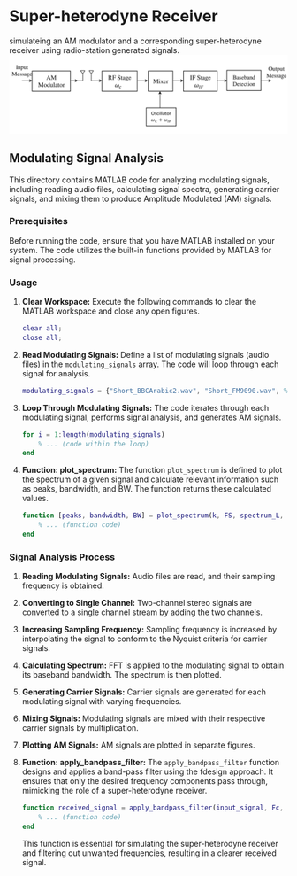 # Super-heterodyne Receiver

simulateing an AM modulator and a corresponding super-heterodyne receiver using radio-station generated signals.
![System Diagram](/images/system.png)

## Modulating Signal Analysis

This directory contains MATLAB code for analyzing modulating signals, including reading audio files, calculating signal spectra, generating carrier signals, and mixing them to produce Amplitude Modulated (AM) signals.

### Prerequisites

Before running the code, ensure that you have MATLAB installed on your system. The code utilizes the built-in functions provided by MATLAB for signal processing.

### Usage

1. **Clear Workspace:** Execute the following commands to clear the MATLAB workspace and close any open figures.

    ```matlab
    clear all;
    close all;
    ```

2. **Read Modulating Signals:** Define a list of modulating signals (audio files) in the `modulating_signals` array. The code will loop through each signal for analysis.

    ```matlab
    modulating_signals = {"Short_BBCArabic2.wav", "Short_FM9090.wav", %...etc};
    ```

3. **Loop Through Modulating Signals:** The code iterates through each modulating signal, performs signal analysis, and generates AM signals.

    ```matlab
    for i = 1:length(modulating_signals)
        % ... (code within the loop)
    end
    ```

4. **Function: plot_spectrum:** The function `plot_spectrum` is defined to plot the spectrum of a given signal and calculate relevant information such as peaks, bandwidth, and BW. The function returns these calculated values.

    ```matlab
    function [peaks, bandwidth, BW] = plot_spectrum(k, FS, spectrum_L, signal_spectrum, title_str)
        % ... (function code)
    end
    ```

### Signal Analysis Process

1. **Reading Modulating Signals:** Audio files are read, and their sampling frequency is obtained.

2. **Converting to Single Channel:** Two-channel stereo signals are converted to a single channel stream by adding the two channels.

3. **Increasing Sampling Frequency:** Sampling frequency is increased by interpolating the signal to conform to the Nyquist criteria for carrier signals.

4. **Calculating Spectrum:** FFT is applied to the modulating signal to obtain its baseband bandwidth. The spectrum is then plotted.

5. **Generating Carrier Signals:** Carrier signals are generated for each modulating signal with varying frequencies.

6. **Mixing Signals:** Modulating signals are mixed with their respective carrier signals by multiplication.
7. **Plotting AM Signals:** AM signals are plotted in separate figures.

8. **Function: apply_bandpass_filter:** The `apply_bandpass_filter` function designs and applies a band-pass filter using the fdesign approach. It ensures that only the desired frequency components pass through, mimicking the role of a super-heterodyne receiver.

   ```matlab
   function received_signal = apply_bandpass_filter(input_signal, Fc, Fs_filter, BW)
       % ... (function code)
   end
   ```

   This function is essential for simulating the super-heterodyne receiver and filtering out unwanted frequencies, resulting in a clearer received signal.

